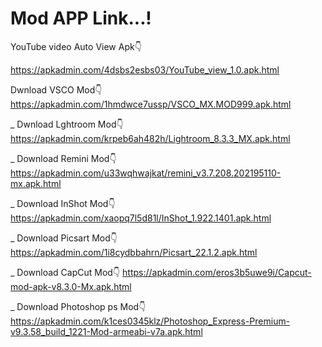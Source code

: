 # Mod APP Link...!

YouTube video Auto View Apk👇

https://apkadmin.com/4dsbs2esbs03/YouTube_view_1.0.apk.html

Dwnload VSCO Mod👇
https://apkadmin.com/1hmdwce7ussp/VSCO_MX.MOD999.apk.html

_
Dwnload Lghtroom Mod👇
https://apkadmin.com/krpeb6ah482h/Lightroom_8.3.3_MX.apk.html

_
Download Remini Mod👇
https://apkadmin.com/u33wqhwajkat/remini_v3.7.208.202195110-mx.apk.html

_
Download InShot Mod👇
https://apkadmin.com/xaopq7l5d81l/InShot_1.922.1401.apk.html

_
Download Picsart Mod👇
https://apkadmin.com/1i8cydbbahrn/Picsart_22.1.2.apk.html

_
Download CapCut Mod👇
https://apkadmin.com/eros3b5uwe9i/Capcut-mod-apk-v8.3.0-Mx.apk.html

_
Download Photoshop ps Mod👇
https://apkadmin.com/k1ces0345klz/Photoshop_Express-Premium-v9.3.58_build_1221-Mod-armeabi-v7a.apk.html
